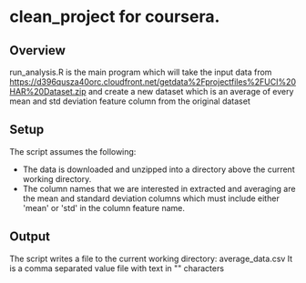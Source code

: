 clean_project for coursera.
=============

## Overview
run_analysis.R is the main program which will take the input data from https://d396qusza40orc.cloudfront.net/getdata%2Fprojectfiles%2FUCI%20HAR%20Dataset.zip and create a new dataset which is an average of every mean and std deviation feature column from the original dataset

## Setup
The script assumes the following:
* The data is downloaded and unzipped into a directory above the current working directory.
* The column names that we are interested in extracted and averaging are the mean and standard deviation columns which must include either 'mean' or 'std' in the column feature name.

## Output
The script writes a file to the current working directory:  average_data.csv
It is a comma separated value file with text in "" characters



